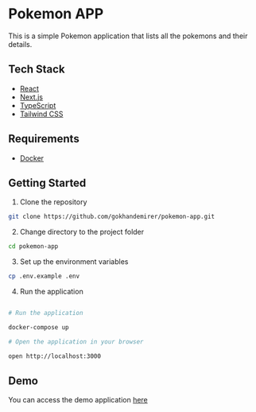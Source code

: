 # Pokemon APP

This is a simple Pokemon application that lists all the pokemons and their details.

## Tech Stack

- [React](https://reactjs.org/)
- [Next.js](https://nextjs.org/)
- [TypeScript](https://www.typescriptlang.org/)
- [Tailwind CSS](https://tailwindcss.com/)

## Requirements

- [Docker](https://www.docker.com/)

## Getting Started

1. Clone the repository

```bash
git clone https://github.com/gokhandemirer/pokemon-app.git
```

2. Change directory to the project folder

```bash
cd pokemon-app
```

3. Set up the environment variables

```bash
cp .env.example .env
```

4. Run the application

```bash

# Run the application

docker-compose up

# Open the application in your browser

open http://localhost:3000

```

## Demo

You can access the demo application [here](https://pokemon-b6gc0ecvp-gokhan-demirers-projects.vercel.app/)
